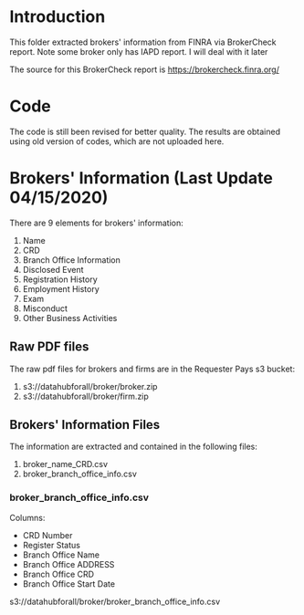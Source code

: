 # Introduction

This folder extracted brokers' information from FINRA via BrokerCheck report. Note some broker only has IAPD report. I will deal with it later

The source for this BrokerCheck report is https://brokercheck.finra.org/

# Code

The code is still been revised for better quality. The results are obtained using old version of codes, which are not uploaded here.

# Brokers' Information (Last Update 04/15/2020)

There are 9 elements for brokers' information:

1. Name
2. CRD
3. Branch Office Information
4. Disclosed Event
5. Registration History
6. Employment History
7. Exam
8. Misconduct
9. Other Business Activities

## Raw PDF files

The raw pdf files for brokers and firms are in the Requester Pays s3 bucket:
1. s3://datahubforall/broker/broker.zip
2. s3://datahubforall/broker/firm.zip


## Brokers' Information Files

The information are extracted and contained in the following files:

1. broker_name_CRD.csv
2. broker_branch_office_info.csv


### broker_branch_office_info.csv

Columns:
* CRD Number
* Register Status
* Branch Office Name
* Branch Office ADDRESS
* Branch Office CRD
* Branch Office Start Date

s3://datahubforall/broker/broker_branch_office_info.csv
